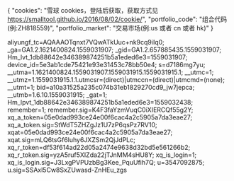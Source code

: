 {
  "cookies": "雪球 cookies，登陆后获取，获取方式见 https://smalltool.github.io/2016/08/02/cookie/",
  "portfolio_code": "组合代码(例:ZH818559)",
  "portfolio_market": "交易市场(例:us 或者 cn 或者 hk)"
}


aliyungf_tc=AQAAAOTqnxt7VQwATkUuc+nk9cq9iIq0; _ga=GA1.2.1621400824.1559031907; _gid=GA1.2.657885435.1559031907; Hm_lvt_1db88642e346389874251b5a1eded6e3=1559031907; device_id=5e3ab1cde75421e93e31453c78bb50e4; s=d7186mg7yu; __utma=1.1621400824.1559031907.1559031915.1559031915.1; __utmc=1; __utmz=1.1559031915.1.1.utmcsr=(direct)|utmccn=(direct)|utmcmd=(none); __utmt=1; bid=a10a31525a235c074b31eb1829270cd9_jw7jepca; __utmb=1.6.10.1559031915; _gat=1; Hm_lpvt_1db88642e346389874251b5a1eded6e3=1559032438; remember=1; remember.sig=K4F3faYzmVuqC0iXIERCQf55g2Y; xq_a_token=05e0dad993ce24e00f6cac4a2c5905a7da3eae27; xq_a_token.sig=StWdT5ZHZgJz1U7zP6qsPz7RV10; xqat=05e0dad993ce24e00f6cac4a2c5905a7da3eae27; xqat.sig=mLQ6tsGf6luhy6JXZSm2QjJdPLc; xq_r_token=df53f614ad22d05a2474e9638d32bd5e561266b2; xq_r_token.sig=yzA5ruf5XIZda22jTJnMM4sHU8Y; xq_is_login=1; xq_is_login.sig=J3LxgPVPUzbBg3Kee_PquUfih7Q; u=3547092875; u.sig=SSAxl5Cw8SxZUwasd-ZnHEu_zgs